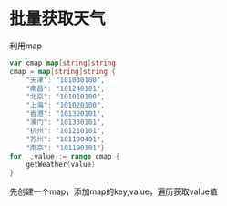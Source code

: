 批量获取天气
==========
利用map
```go
var cmap map[string]string 
cmap = map[string]string {
    "天津": "101030100",
    "南昌": "101240101",
    "北京": "101010100",
    "上海": "101020100",
    "香港": "101320101",
    "澳门": "101330101",
    "杭州": "101210101",
    "苏州": "101190401",
    "南京": "101190101"}
for _,value := range cmap {
    getWeather(value)
}
```
先创建一个map，添加map的key,value，遍历获取value值